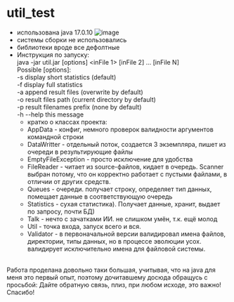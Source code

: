 # util_test
- использована java 17.0.10 ![image](https://github.com/iplion/util_test/assets/87922598/03711f3c-b2f4-4dbb-be53-62eb6758adcf)
- системы сборки не использовались
- библиотеки вроде все дефолтные
- Инструкция по запуску:<br>
java -jar util.jar [options] <inFile 1> [inFile 2] ... [inFile N]<br>
   Possible [options]:<br>
       -s  display short statistics (default)<br>
       -f  display full statistics<br>
       -a  append result files (overwrite by default)<br>
       -o  result files path (current directory by default)<br>
       -p  result filenames prefix (none by default)<br>
       -h  --help  this message<br>
  - кратко о классах проекта:
  - AppData - конфиг, немного проверок валидности аргументов командной строки
  - DataWritter - отдельный поток, создается 3 экземпляра, пишет из очереди в результирующие файлы
  - EmptyFileException - просто исключение для удобства
  - FileReader - читает из source-файлов, кидает в очередь. Scanner выбран потому, что он корректно работает с пустыми файлами, в отличии от других средств.
  - Queues - очереди. получает строку, определяет тип данных, помещает данные в соответствующую очередь
  - Statistics - сухая статистика). Получает данные, хранит, выдает по запросу, почти БД)
  - Talk - нечто с зачатками ИИ. не слишком умён, т.к. ещё молод
  - Util - точка входа, запуск всего и вся.
  - Validator - в первоначальной версии валидировал имена файлов, директории, типы данных, но в процессе эволюции усох. валидирует исключительно имена для файловой системы.
<br>
Работа проделана довольно таки большая, учитывая, что на java для меня это первый опыт, поэтому дочитавшему досюда обращусь с просьбой: Дайте обратную связь, плиз, при любом исходе, это важно! Спасибо!
